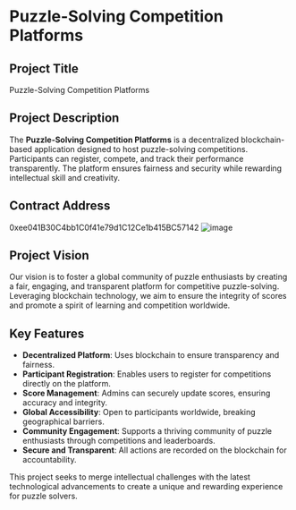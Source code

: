 # Puzzle-Solving Competition Platforms

## Project Title
Puzzle-Solving Competition Platforms

## Project Description
The **Puzzle-Solving Competition Platforms** is a decentralized blockchain-based application designed to host puzzle-solving competitions. Participants can register, compete, and track their performance transparently. The platform ensures fairness and security while rewarding intellectual skill and creativity.

## Contract Address
0xee041B30C4bb1C0f41e79d1C12Ce1b415BC57142
![image](https://github.com/user-attachments/assets/3bef7b35-b8b0-41e2-b044-c1c5083a2dcd)


## Project Vision
Our vision is to foster a global community of puzzle enthusiasts by creating a fair, engaging, and transparent platform for competitive puzzle-solving. Leveraging blockchain technology, we aim to ensure the integrity of scores and promote a spirit of learning and competition worldwide.

## Key Features
- **Decentralized Platform**: Uses blockchain to ensure transparency and fairness.
- **Participant Registration**: Enables users to register for competitions directly on the platform.
- **Score Management**: Admins can securely update scores, ensuring accuracy and integrity.
- **Global Accessibility**: Open to participants worldwide, breaking geographical barriers.
- **Community Engagement**: Supports a thriving community of puzzle enthusiasts through competitions and leaderboards.
- **Secure and Transparent**: All actions are recorded on the blockchain for accountability.

This project seeks to merge intellectual challenges with the latest technological advancements to create a unique and rewarding experience for puzzle solvers.

 
